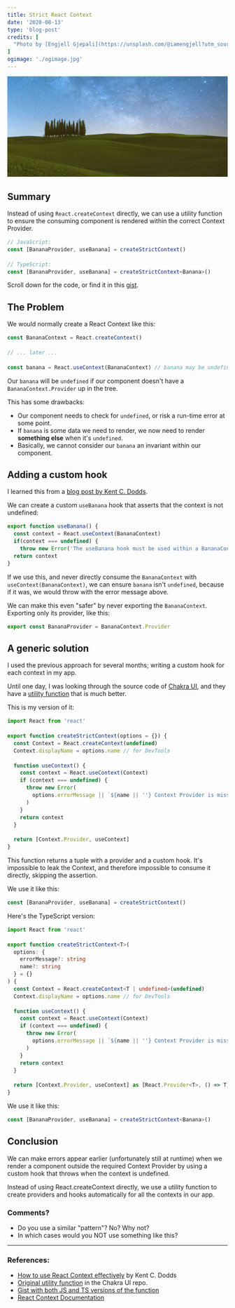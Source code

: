 ```yaml
---
title: Strict React Context
date: '2020-08-13'
type: 'blog-post'
credits: [
  "Photo by [Engjell Gjepali](https://unsplash.com/@iamengjell?utm_source=unsplash&amp;utm_medium=referral&amp;utm_content=creditCopyText) on [Unsplash](https://unsplash.com/)"
]
ogimage: './ogimage.jpg'
---
```


![](./tuscany.jpg)

## Summary
Instead of using `React.createContext` directly, we can use a utility function to ensure the consuming component is rendered within the correct Context Provider.

```ts
// JavaScript:
const [BananaProvider, useBanana] = createStrictContext()

// TypeScript:
const [BananaProvider, useBanana] = createStrictContext<Banana>()
```

Scroll down for the code, or find it in this [gist](https://gist.github.com/JulianG/9aa3e0d299e0eb35637cd9d69540d4f9).

## The Problem

We would normally create a React Context like this:

```ts
const BananaContext = React.createContext()

// ... later ...

const banana = React.useContext(BananaContext) // banana may be undefined
```

Our `banana` will be `undefined` if our component doesn't have a `BananaContext.Provider` up in the tree.

This has some drawbacks:

- Our component needs to check for `undefined`, or risk a run-time error at some point.
- If `banana` is some data we need to render, we now need to render **something else** when it's `undefined`.
- Basically, we cannot consider our `banana` an invariant within our component.

## Adding a custom hook

I learned this from a [blog post by Kent C. Dodds](https://kentcdodds.com/blog/how-to-use-react-context-effectively).

We can create a custom `useBanana` hook that asserts that the context is not undefined:

```ts
export function useBanana() {
  const context = React.useContext(BananaContext)
  if(context === undefined) {
    throw new Error('The useBanana hook must be used within a BananaContext.Provider')
  return context
}
```

If we use this, and never directly consume the `BananaContext` with `useContext(BananaContext)`, we can ensure `banana` isn't `undefined`, because if it was, we would throw with the error message above.

We can make this even "safer" by never exporting the `BananaContext`. Exporting only its provider, like this:

```ts
export const BananaProvider = BananaContext.Provider
```

## A generic solution

I used the previous approach for several months; writing a custom hook for each context in my app.

Until one day, I was looking through the source code of [Chakra UI](https://github.com/chakra-ui/chakra-ui/), and they have a [utility function](https://github.com/chakra-ui/chakra-ui/blob/c0f9c287df0397e2aa9bd90eb3d5c2f2c08aa0b1/packages/utils/src/react-helpers.ts#L27) that is much better.

This is my version of it:

```js
import React from 'react'

export function createStrictContext(options = {}) {
  const Context = React.createContext(undefined)
  Context.displayName = options.name // for DevTools

  function useContext() {
    const context = React.useContext(Context)
    if (context === undefined) {
      throw new Error(
        options.errorMessage || `${name || ''} Context Provider is missing`
      )
    }
    return context
  }

  return [Context.Provider, useContext]
}
```

This function returns a tuple with a provider and a custom hook. It's impossible to leak the Context, and therefore impossible to consume it directly, skipping the assertion.

We use it like this:

```ts
const [BananaProvider, useBanana] = createStrictContext()
```

Here's the TypeScript version:

```ts
import React from 'react'

export function createStrictContext<T>(
  options: {
    errorMessage?: string
    name?: string
  } = {}
) {
  const Context = React.createContext<T | undefined>(undefined)
  Context.displayName = options.name // for DevTools

  function useContext() {
    const context = React.useContext(Context)
    if (context === undefined) {
      throw new Error(
        options.errorMessage || `${name || ''} Context Provider is missing`
      )
    }
    return context
  }

  return [Context.Provider, useContext] as [React.Provider<T>, () => T]
}
```

We use it like this:

```ts
const [BananaProvider, useBanana] = createStrictContext<Banana>()
```

## Conclusion

We can make errors appear earlier (unfortunately still at runtime) when we render a component outside the required Context Provider by using a custom hook that throws when the context is undefined.

Instead of using React.createContext directly, we use a utility function to create providers and hooks automatically for all the contexts in our app.


### Comments?

- Do you use a similar "pattern"? No? Why not?
- In which cases would you NOT use something like this? 

----

### References:

- [How to use React Context effectively](https://kentcdodds.com/blog/how-to-use-react-context-effectively) by Kent C. Dodds
- [Original utility function](https://github.com/chakra-ui/chakra-ui/blob/c0f9c287df0397e2aa9bd90eb3d5c2f2c08aa0b1/packages/utils/src/react-helpers.ts#L27) in the Chakra UI repo.
- [Gist with both JS and TS versions of the function](https://gist.github.com/JulianG/9aa3e0d299e0eb35637cd9d69540d4f9)
- [React Context Documentation](https://reactjs.org/docs/context.html#reactcreatecontext)
